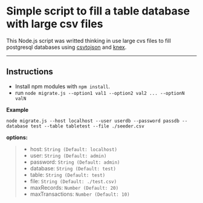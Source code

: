 Simple script to fill a table database with large csv files
===================


This Node.js script was writted thinking in use large cvs files to fill postgresql databases using [csvtojson](https://github.com/Keyang/node-csvtojson) and [knex](knexjs.org). 

----------

Instructions
-------------

 - Install npm modules with `npm install`.
 - run `node migrate.js --option1 val1 --option2 val2 ... --optionN valN`

**Example**

	node migrate.js --host localhost --user userdb --password passdb --database test --table tabletest --file ./seeder.csv


**options:**

> - host: `String (Default: localhost)`
> - user: `String (Default: admin) `
> - password: `String (Default: admin) `
> - database: `String (Default: test) `
> - table: `String (Default: test) `
> - file: `String (Default: ./test.csv) `
> - maxRecords: `Number (Default: 20) `
> - maxTransactions: `Number (Default: 10) `
